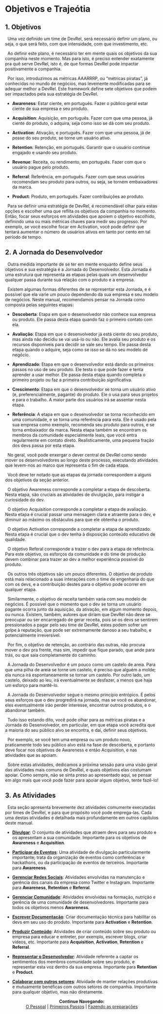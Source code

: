 # Objetivos e Trajeótia

## 1. Objetivos

&nbsp;&nbsp;Uma vez definido um time de DevRel, será necessário definir um plano, ou seja, o que será feito, com que intensidade, com que investimento, etc.

&nbsp;&nbsp;Ao definir este plano, é necessário ter em mente quais os objetivos da sua companhia neste momento. Mas para isto, é preciso entender exatamente pra quê serve DevRel, isto é, de que formas DevRel pode impactar positivamente a companhia.

&nbsp;&nbsp;Por isso, introduzimos as métricas AAARRRP, ou “métricas piratas”, já conhecidas no mundo de negócios, mas levemente modificadas para se adequar melhor a DevRel. Este framework define sete objetivos que podem ser impactados pela sua estratégia de DevRel.

*	<strong>Awareness</strong>: Estar ciente, em português. Fazer o público geral estar ciente de sua empresa e seu produto.

*	<strong>Acquisition</strong>: Aquisição, em português. Fazer com que uma pessoa, já ciente do produto, o adquira, seja como isso se dá com seu produto.

*	<strong>Activation</strong>: Ativação, e português. Fazer com que uma pessoa, já de posse do seu produto, se torne um usuário ativo.

*	<strong>Retention</strong>: Retenção, em português. Garantir que o usuário continue engajado e usando seu produto.

*	<strong>Revenue</strong>: Receita, ou rendimento, em português. Fazer com que o usuário pague pelo produto.

*	<strong>Referral</strong>: Referência, em português. Fazer com que seus usuários recomendam seu produto para outros, ou seja, se tornem embaixadores da marca.

*	<strong>Product</strong>: Produto, em português. Fazer contribuições ao produto.

&nbsp;&nbsp;Para se definir uma estratégia de DevRel, é recomendável olhar para estas opções e escolher uma que reflita os objetivos da companhia no momento. Então, focar seus esforços em atividades que apoiem o objetivo escolhido, definindo uma ou mais métricas chaves para medir seu progresso. Por exemplo, se você escolhe focar em Activation, você pode definir que tentará aumentar o número de usuários ativos em tanto por cento em tal período de tempo.

## 2. A Jornada do Desenvolvedor

&nbsp;&nbsp;Outra medida importante de se ter em mente enquanto define seus objetivos e sua estratégia é a Jornada do Desenvolvedor. Esta Jornada é uma estrutura que representa as etapas pelas quais um desenvolvedor qualquer passa durante sua relação com o produto e a empresa.

&nbsp;&nbsp;Existem algumas formas diferentes de se representar esta Jornada, e é possível que ela varie um pouco dependendo da sua empresa e seu modelo de negócios. Neste manual, recomendamos pensar na Jornada como composta pelas seguintes etapas:

*	<strong>Descoberta</strong>: Etapa em que o desenvolvedor não conhece sua empresa ou produto. Ele passa desta etapa quando faz o primeiro contato com ela.

*	<strong>Avaliação</strong>: Etapa em que o desenvolvedor já está ciente do seu produto, mas ainda não decidiu se vai usá-lo ou não. Ele avalia seu produto e os recursos disponíveis para decidir se vale seu tempo. Ele passa desta etapa quando o adquire, seja como se isso se dá no seu modelo de negócio.

*	<strong>Aprendizado</strong>: Etapa em que o desenvolvedor está dando os primeiros passos no uso de seu produto. Ele testa o que pode fazer e tenta aprender a usar melhor. Ele passa desta etapa quando completa o primeiro projeto ou faz a primeira contribuição significativa.

*	<strong>Crescimento</strong>: Etapa em que o desenvolvedor se torna um usuário ativo (e, preferencialmente, pagante) do produto. Ele o usa para seus projetos e para o trabalho. A maior parte dos usuários irá se assentar nesta etapa.

*	<strong>Referência</strong>: A etapa em que o desenvolvedor se torna reconhecido em uma comunidade, e se torna uma referência para esta. Ele é usado pela sua empresa como exemplo, recomenda seu produto para outros, e se torna embaixador da marca. Nesta etapa também se encontram os membros da comunidade especialmente leais, que você entra regularmente em contato direto. Realisticamente, uma pequena fração dos devs passa por esta etapa.

&nbsp;&nbsp;No geral, você pode enxergar o dever central de DevRel como sendo mover os desenvolvedores ao longo deste processo, executando atividades que levem-nos ao marco que representa o fim de cada etapa.

&nbsp;&nbsp;Você deve ter notado que as etapas da jornada correspondem a alguns dos objetivos da seção anterior.

&nbsp;&nbsp;O objetivo Awareness corresponde a completar a etapa de descoberta. Nesta etapa, são cruciais as atividades de divulgação, para instigar a curiosidade do dev.

&nbsp;&nbsp;O objetivo Acquisition corresponde a completar a etapa de avaliação. Nesta etapa é crucial passar uma mensagem clara e atraente para o dev, e diminuir ao máximo os obstáculos para que ele obtenha o produto.

&nbsp;&nbsp;O objetivo Activation corresponde a completar a etapa de aprendizado. Nesta etapa é crucial que o dev tenha à disposição conteúdo educativo de qualidade.

&nbsp;&nbsp;O objetivo Referal corresponde a trazer o dev para a etapa de referência. Para este objetivo, os esforços da comunidade e do time de produção devem combinar para trazer ao dev a melhor experiência possível do produto.

&nbsp;&nbsp;Os outros três objetivos são um pouco diferentes. O objetivo de produto está mais relacionado a suas interações com o time de engenharia do que com os devs, e a contribuição destes para o objetivo pode ocorrer em qualquer etapa.

&nbsp;&nbsp;Similarmente, o objetivo de receita também varia com seu modelo de negócios. É possível que o momento que o dev se torna um usuário pagante ocorra junto da aquisição, da ativação, em algum momento depois, ou nunca. Existem, também, autores que diriam que DevRel não deve se preocupar ou ser encarregado de gerar receita, pois se os devs se sentirem pressionados a pagar pelo seu time de DevRel, estes podem sofrer um golpe à reputação, que pode ser extremamente danoso a seu trabalho, e potencialmente irreversível.

&nbsp;&nbsp;Por fim, o objetivo de retenção, ao contrário das outras, não procura mover o dev pra frente, mas sim, impedir que fique parado, que ande para trás, ou que saia completamente do caminho.

&nbsp;&nbsp;A Jornada do Desenvolvedor é um pouco como um castelo de areia. Para que uma pilha de areia se torne um castelo, é preciso que alguém a molde; ela nunca irá espontaneamente se tornar um castelo. Por outro lado, um castelo, deixado ao leu, irá eventualmente se desfazer, a menos que haja um esforço para mantê-lo.

&nbsp;&nbsp;A Jornada do Desenvolvedor segue o mesmo princípio entrópico. É pelos seus esforços que o dev progredirá na jornada, mas se você os abandonar, eles eventualmente irão perder interesse, encontrar outros produtos, e o abandonar também.

&nbsp;&nbsp;Tudo isso estando dito, você pode olhar para as métricas piratas e a Jornada do Desenvolvedor, em particular, em que etapa você acredita que a maioria do seu público alvo se encontra, e daí, definir seus objetivos.

&nbsp;&nbsp;Por exemplo, se você tem uma empresa ou um produto novo, praticamente todo seu público alvo está na fase de descoberta, e portanto deve focar nos objetivos de Awareness e então Acquisition, e nas atividades que as apoiam.

&nbsp;&nbsp;Sobre estas atividades, dedicamos a próxima sessão para uma visão geral das atividades mais comuns de DevRel, e quais objetivos elas costumam apoiar. Como sempre, não se sinta preso ao apresentado aqui, se pensar em algo mais que você pode fazer para apoiar algum objetivo, tente fazê-lo!

## 3. As Atividades

&nbsp;&nbsp;Esta seção apresenta brevemente dez atividades comumente executadas por times de DevRel, e para que propósito você pode emprega-las. Cada uma destas atividades é detalhada mais profundamente em outros capítulos deste manual.

*	<strong><a href="https://pedrowagner.github.io/DevRel/Atividades/Divulgar">Divulgar</a></strong>: O conjunto de atividades que atraem devs para seu produto e os apresentam a sua comunidade. Importante para os objetivos de <strong>Awareness</strong> e <strong>Acquisition</strong>.

*	<strong><a href="https://pedrowagner.github.io/DevRel/Atividades/Eventos">Participar de Eventos</a></strong>: Uma atividade de divulgação particularmente importante; trata da organização de eventos como conferências e hackathons, ou da participação de 
eventos de terceiros. Importante para <strong>Awareness</strong>.

*	<strong><a href="https://pedrowagner.github.io/DevRel/Atividades/Redes">Gerenciar Redes Sociais</a></strong>: Atividades envolvidas na manutenção e gerência dos canais da empresa como Twitter e Instagram. Importante para <strong>Awareness</strong>, <strong>Retention</strong> e <strong>Referral</strong>.

*	<strong><a href="https://pedrowagner.github.io/DevRel/Atividades/Comunidade">Gerenciar Comunidade</a></strong>: Atividades envolvidas na formação, nutrição e gerência de uma comunidade de desenvolvedores. Importante para todos os objetivos menos <strong>Awareness</strong>.

*	<strong><a href="https://pedrowagner.github.io/DevRel/Atividades/Documentacao">Escrever Documentação</a></strong>: Criar documentação técnica para habilitar os devs em seu uso do produto. Importante para <strong>Activation</strong> e <strong>Retention</strong>.

*	<strong><a href="https://pedrowagner.github.io/DevRel/Atividades/Conteudo">Produzir Conteúdo</a></strong>: Atividades de criar conteúdo sobre seu produto ou empresa para educar e entreter, por exemplo, escrever blogs, criar vídeos, etc. Importante para <strong>Acquisition</strong>, <strong>Activation</strong>, <strong>Retention</strong> e <strong>Referral</strong>.

*	<strong><a href="https://pedrowagner.github.io/DevRel/Atividades/Feedback">Representar o Desenvolvedor</a></strong>: Atividade referente a captar os sentimentos dos membros comunidade sobre seu produto, e representar esta voz dentro da sua empresa. Importante para <strong>Retention</strong> e <strong>Product</strong>.

*	<strong><a href="https://pedrowagner.github.io/DevRel/Atividades/Colaborar">Colaborar com outros setores</a></strong>: Atividade de manter relações produtivas e mutuamente benéficas com outros setores de companhia. Importante para qualquer objetivo, mas não diretamente.


<p align="center">
  <b>Continue Navegando:</b><br>
  <a href="https://pedrowagner.github.io/DevRel/Passos/Pessoal">O Pessoal</a> |
  <a href="https://pedrowagner.github.io/DevRel/Primeiros Passos">Primeiros Passos</a> |
  <a href="https://pedrowagner.github.io/DevRel/Passos/Preparacoes">Fazendo as preparações</a>
</p>
